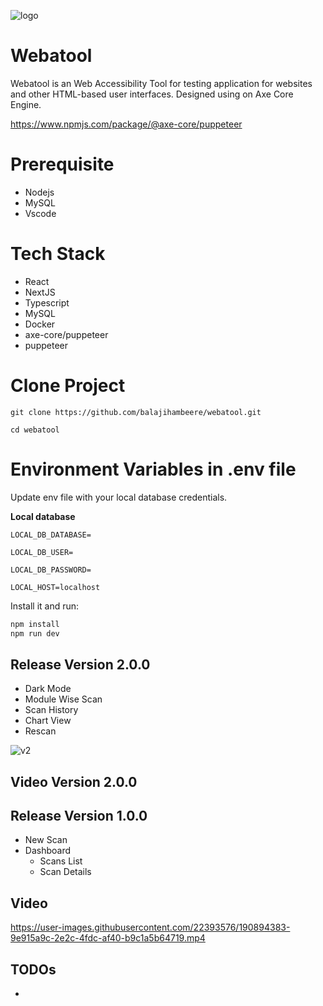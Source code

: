![logo](https://user-images.githubusercontent.com/22393576/190894277-ddc94895-d8ab-4fc4-8dc8-4636710df4a9.png)



# Webatool
Webatool is an Web Accessibility Tool for testing application for websites and other HTML-based user interfaces. Designed using on Axe Core Engine.

https://www.npmjs.com/package/@axe-core/puppeteer

# Prerequisite
- Nodejs
- MySQL
- Vscode

# Tech Stack
- React
- NextJS
- Typescript
- MySQL
- Docker
- axe-core/puppeteer
- puppeteer

# Clone Project
```
git clone https://github.com/balajihambeere/webatool.git

cd webatool
```
# Environment Variables in .env file 
Update env file with your local database credentials.

**Local database**

```
LOCAL_DB_DATABASE=

LOCAL_DB_USER=

LOCAL_DB_PASSWORD=

LOCAL_HOST=localhost
```

Install it and run:

```sh
npm install
npm run dev
```
## Release Version 2.0.0
- Dark Mode
- Module Wise Scan
- Scan History
- Chart View
- Rescan

![v2](https://user-images.githubusercontent.com/22393576/192082951-0158db0b-0737-4974-bfc9-adcafa5ab5f4.png)


## Video Version 2.0.0


## Release Version 1.0.0
- New Scan
- Dashboard
  - Scans List
  - Scan Details

## Video


https://user-images.githubusercontent.com/22393576/190894383-9e915a9c-2e2c-4fdc-af40-b9c1a5b64719.mp4



## TODOs
-
